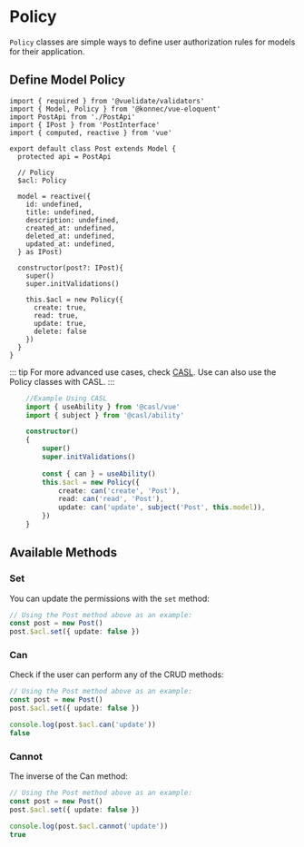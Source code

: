 # Policy

`Policy` classes are simple ways to define user authorization rules for models for their application.

## Define Model Policy

```ts{2,10-11,26-31}
import { required } from '@vuelidate/validators'
import { Model, Policy } from '@konnec/vue-eloquent'
import PostApi from './PostApi'
import { IPost } from 'PostInterface'
import { computed, reactive } from 'vue'

export default class Post extends Model {
  protected api = PostApi
  
  // Policy
  $acl: Policy

  model = reactive({
    id: undefined,
    title: undefined,
    description: undefined,
    created_at: undefined,
    deleted_at: undefined,
    updated_at: undefined,
  } as IPost)

  constructor(post?: IPost){
    super()
    super.initValidations()
    
    this.$acl = new Policy({
      create: true,
      read: true,
      update: true,
      delete: false
    })
  }
}
```


::: tip
For more advanced use cases, check [CASL](https://casl.js.org/v6/en/). Use can also use the Policy classes 
with CASL.
:::

```ts
    //Example Using CASL
    import { useAbility } from '@casl/vue'
    import { subject } from '@casl/ability'

    constructor()
    {
        super()
        super.initValidations()
    
        const { can } = useAbility()
        this.$acl = new Policy({
            create: can('create', 'Post'),
            read: can('read', 'Post'),
            update: can('update', subject('Post', this.model)),
        })
    }
```

## Available Methods
### Set
You can update the permissions with the `set` method:
```ts
// Using the Post method above as an example:
const post = new Post()
post.$acl.set({ update: false })
```

### Can
Check if the user can perform any of the CRUD methods:

```ts
// Using the Post method above as an example:
const post = new Post()
post.$acl.set({ update: false })

console.log(post.$acl.can('update'))
false
```

### Cannot
The inverse of the Can method:

```ts
// Using the Post method above as an example:
const post = new Post()
post.$acl.set({ update: false })

console.log(post.$acl.cannot('update'))
true
```
